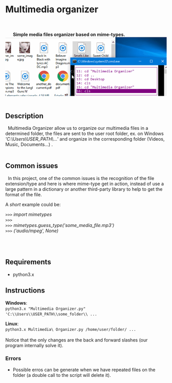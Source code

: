 # Multimedia organizer 

<br/><br/>
&nbsp; &nbsp; &nbsp; **Simple media files organizer based on mime-types.**
![INTRO IMAGE](Source/githubimg.gif)
<br/> 
<br/>

## Description
&nbsp; Multimedia Organizer allow us to organize our multimedia files in a determined folder, the files are sent to the user root folder, ex. on Windows *'C:\\Users\\USER_PATH\\...'* and organize in the corresponding folder (Videos, Music, Documents...) .
<br/>
<br/>
## Common issues
&nbsp; In this project, one of the common issues is the recognition of the file extension/type and here is where mime-type get in action, instead of use a large pattern in a dictionary or another third-party library to help to get the format of the file.   



A *short* example could be: <br/>

`>>>`  *import mimetypes*<br/>
`>>>` <br/>
`>>>` *mimetypes.guess_type('some_media_file.mp3')*<br/>
`>>>` *('audio/mpeg', None)*<br/>

<br/><br/>
## Requirements
* python3.x 

## Instructions

**Windows**: <br/> 
``` python3.x "Multimedia Organizer.py" 'C:\\Users\\USER_PATH\\some_folder\\ ... ```
  
**Linux**:  <br/>
``` python3.x Multimedia\ Organizer.py /home/user/folder/ ...  ``` 
<br/>
<br/> Notice that the only changes are the back and forward slashes (our program internally solve it).
<br/>
### Errors
* Possible erros can be generate when we have repeated files on the folder (a double call to the script will delete it).
